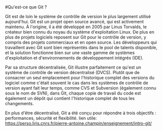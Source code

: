 #Qu'est-ce que Git ?

Git est de loin le système de contrôle de version le plus largement utilisé aujourd'hui. Git est un projet open source avancé, qui est activement maintenu. À l'origine, il a été développé en 2005 par Linus Torvalds, le créateur bien connu du noyau du système d'exploitation Linux. De plus en plus de projets logiciels reposent sur Git pour le contrôle de version, y compris des projets commerciaux et en open source. Les développeurs qui travaillent avec Git sont bien représentés dans le pool de talents disponible, et la solution fonctionne bien sur une vaste gamme de systèmes d'exploitation et d'environnements de développement intégrés (IDE).

Par sa structure décentralisée, Git illustre parfaitement ce qu'est un système de contrôle de version décentralisé (DVCS). Plutôt que de consacrer un seul emplacement pour l'historique complet des versions du logiciel comme c'était souvent le cas dans les systèmes de contrôle de version ayant fait leur temps, comme CVS et Subversion (également connu sous le nom de SVN), dans Git, chaque copie de travail du code est également un dépôt qui contient l'historique complet de tous les changements.

En plus d'être décentralisé, Git a été conçu pour répondre à trois objectifs : performances, sécurité et flexibilité.
lien utile: https://perso.liris.cnrs.fr/pierre-antoine.champin/enseignement/intro-git/